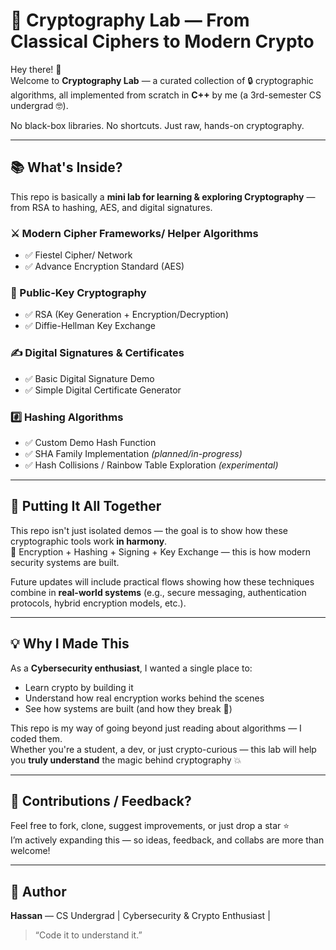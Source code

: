 # 🔐 Cryptography Lab — From Classical Ciphers to Modern Crypto

Hey there! 👋  
Welcome to **Cryptography Lab** — a curated collection of 🔒 cryptographic algorithms, all implemented from scratch in **C++** by me (a 3rd-semester CS undergrad 🤓).  

No black-box libraries. No shortcuts. Just raw, hands-on cryptography.

---

## 📚 What's Inside?

This repo is basically a **mini lab for learning & exploring Cryptography** — from RSA to hashing, AES, and digital signatures.

### ⚔️ Modern Cipher Frameworks/ Helper Algorithms
- ✅ Fiestel Cipher/ Network
- ✅ Advance Encryption Standard (AES)  

### 🔐 Public-Key Cryptography
- ✅ RSA (Key Generation + Encryption/Decryption)  
- ✅ Diffie-Hellman Key Exchange  

### ✍️ Digital Signatures & Certificates
- ✅ Basic Digital Signature Demo  
- ✅ Simple Digital Certificate Generator  

### #️⃣ Hashing Algorithms
- ✅ Custom Demo Hash Function  
- ✅ SHA Family Implementation *(planned/in-progress)*  
- ✅ Hash Collisions / Rainbow Table Exploration *(experimental)*  

---

## 🔄 Putting It All Together

This repo isn't just isolated demos — the goal is to show how these cryptographic tools work **in harmony**.  
🔐 Encryption + Hashing + Signing + Key Exchange — this is how modern security systems are built.

Future updates will include practical flows showing how these techniques combine in **real-world systems** (e.g., secure messaging, authentication protocols, hybrid encryption models, etc.).

---

## 💡 Why I Made This

As a **Cybersecurity enthusiast**, I wanted a single place to:
- Learn crypto by building it  
- Understand how real encryption works behind the scenes  
- See how systems are built (and how they break 👀)

This repo is my way of going beyond just reading about algorithms — I coded them.  
Whether you're a student, a dev, or just crypto-curious — this lab will help you **truly understand** the magic behind cryptography 💥

---

## 🤝 Contributions / Feedback?

Feel free to fork, clone, suggest improvements, or just drop a star ⭐  
I’m actively expanding this — so ideas, feedback, and collabs are more than welcome!

---

## 🔗 Author
**Hassan** — CS Undergrad | Cybersecurity & Crypto Enthusiast |
> “Code it to understand it.”


